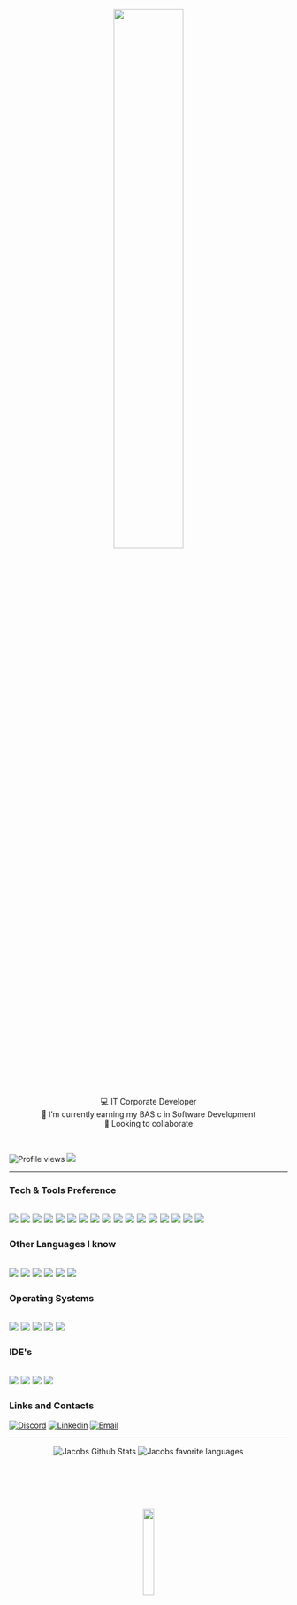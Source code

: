 <!DOCTYPE html>
<html lang="en">
<body>
  <p align="center">
 <img src="https://media.giphy.com/media/oFRMH0f7v99ZhJA9vc/giphy.gif" width="50%">
  
      
  
  <p align="center"> 
    💻 IT Corporate Developer <br>
    📖 I’m currently earning my BAS.c in Software Development <br> 
    👥 Looking to collaborate</p>
  </p>
<br>


  
![Profile views](https://gpvc.arturio.dev/night780)  <a href="https://github.com/night780?tab=followers"><img src="https://img.shields.io/github/followers/night780?label=Follow" style=" float:left, margin-right:10px" /></a>

---
  ### Tech & Tools Preference

<img src = "https://img.shields.io/badge/-HTML5-E34F26?style=flat&logo=html5&logoColor=white"> <img src = "https://img.shields.io/badge/-CSS3-1572B6?style=flat&logo=css3&logoColor=white">
<img src="https://img.shields.io/badge/-Bootstrap-563D7C?style=flat&logo=bootstrap&logoColor=white">
    <img src="http://img.shields.io/badge/-Jquery-0769ad?style=flat&logo=jquery&logoColor=white">
<img src="https://img.shields.io/badge/-JavaScript-eed718?style=flat&logo=javascript&logoColor=white">
  <img src="https://img.shields.io/badge/-Php-AEB2D5?style=flat&logo=Php&logoColor=white">
<img src="https://img.shields.io/badge/-MySQL-F29111?style=flat&logo=mysql&logoColor=white">
<img src="http://img.shields.io/badge/-Github-000000?style=flat&logo=github&logoColor=white">
<img src="http://img.shields.io/badge/-Java-5382a1?style=flat&logo=java&logoColor=white">
  <img src="https://img.shields.io/badge/-React-000000?style=flat&logo=react&logoColor=00c8ff">
  <img src="http://img.shields.io/badge/-Spring-6DB33F?style=flat&logo=spring&logoColor=white">
  <img src="http://img.shields.io/badge/-Thyme-aebda8?style=flat&logo=Thyme&logoColor=white">
  <img src="http://img.shields.io/badge/-CLLE-AEB2D5?style=flat&logo=CLLE&logoColor=white">
  <img src="http://img.shields.io/badge/-RPG-E34F26?style=flat&logo=RPG&logoColor=white">
  <img src="http://img.shields.io/badge/-CMD-000000?style=flat&logo=CMD&logoColor=white">
  <img src="http://img.shields.io/badge/-DSPF-6DB33F?style=flat&logo=DSPF&logoColor=white">
  <img src="http://img.shields.io/badge/-Bash-aebda8?style=flat&logo=Bash&logoColor=white">
  ---
### Other Languages I know
<img src="https://img.shields.io/badge/-Python-14354C?style=flat&logo=python&logoColor=white">  <img src="https://img.shields.io/badge/-GraphQL-e535ab?style=flat&logo=graphql&logoColor=FFFFFF"> <img src="https://img.shields.io/badge/-Node.js-3C873A?style=flat&logo=Node.js&logoColor=white">  <img src="https://img.shields.io/badge/-Rust-black?style=flat&logo=Rust&logoColor=white">  <img src="https://img.shields.io/badge/Powershell-2CA5E0?style=flat&logo=powershell&logoColor=white">  <img src="https://img.shields.io/badge/Go-00ADD8?style=flat&logo=go&logoColor=white">
  ---
### Operating Systems
  <img src="https://img.shields.io/badge/OpenWrt-00B5E2?style=flat&logo=OpenWrt&logoColor=white">  <img src="https://img.shields.io/badge/Windows-0078D6?style=flat&logo=windows&logoColor=white">  <img src="https://img.shields.io/badge/Linux-FCC624?style=flat&logo=linux&logoColor=black">  <img src="https://img.shields.io/badge/ubuntu-dd4814?style=flat&logo=ubuntu&logoColor=black">  <img src="https://img.shields.io/badge/Android-3DDC84?style=flat&logo=android&logoColor=white">
  ---
### IDE's
<img src="https://img.shields.io/badge/IntelliJ_IDEA-0096FF.svg?style=flat&logo=intellij-idea&logoColor=white">  <img src="http://img.shields.io/badge/-PHPStorm-BF40BF?style=flat&logo=phpstorm&logoColor=white">  <img src="https://img.shields.io/badge/Visual_Studio_Code-00008B?style=flat&logo=visual%20studio&logoColor=white">  <img src="https://img.shields.io/badge/Arduino_IDE-00979D?style=flat&logo=arduino&logoColor=white">
  ---
### Links and Contacts
<a href="https://discord.gg/PAKFDn4hPD"><img alt="Discord" src="https://img.shields.io/discord/1040806719846101103?color=%235865F2&label=Discord&logo=Discord&logoColor=%235865F2&style=social"></a>   <a href="https://www.linkedin.com/in/jacob-jonas/"><img alt="Linkedin" src="https://img.shields.io/badge/-Jacob-blue?style=flat&logo=Linkedin&logoColor=white&link=https://www.linkedin.com/in/jacob-jonas/"></a>
  <a href= "mailto:github@jac0b.anonaddy.com"><img alt="Email" src="https://img.shields.io/badge/-github@jac0b.anonaddy.com-c14438?style=flat&logo=Gmail&logoColor=white&link=mailto:github@jac0b.anonaddy.com"></a>
  
  ---
  
<p align="center">
<img align="center" alt="Jacobs Github Stats" src="https://github-readme-stats.vercel.app/api?username=night780&show_icons=true&bg_color=00000000&hide_border=true&count_private=true&include_all_commits&card_width=200"/>
<img align="center" alt="Jacobs favorite languages" src="https://github-readme-stats.vercel.app/api/top-langs/?username=night780&hide_border=true&count_private=true&layout=compact&langs_count=10&hide=hack&bg_color=00000000"/>
  </p>

<br><br>
<br><br>

  <p align="center">
  <img src="https://media.giphy.com/media/jpVnC65DmYeyRL4LHS/giphy.gif" width="20%">
  </p>

</body>
</html>
